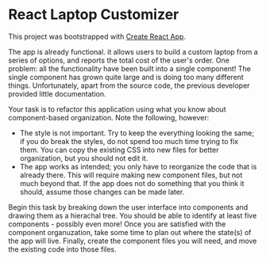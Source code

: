 # React Laptop Customizer

This project was bootstrapped with [Create React App](https://github.com/facebook/create-react-app).

The app is already functional. it allows users to build a custom laptop from a series of options, and reports the total cost of the user's order. One problem: all the functionality have been built into a single component! The single component has grown quite large and is doing too many different things. Unfortunately, apart from the source code, the previous developer provided little documentation.

Your task is to refactor this application using what you know about component-based organization. Note the following, however:

- The style is not important. Try to keep the everything looking the same; if you do break the styles, do not spend too much time trying to fix them. You can copy the existing CSS into new files for better organization, but you should not edit it.
- The app works as intended; you only have to reorganize the code that is already there. This will require making new component files, but not much beyond that. If the app does not do something that you think it should, assume those changes can be made later.

Begin this task by breaking down the user interface into components and drawing them as a hierachal tree. You should be able to identify at least five components - possibly even more! Once you are satisfied with the component organuzation, take some time to plan out where the state(s) of the app will live. Finally, create the component files you will need, and move the existing code into those files.
